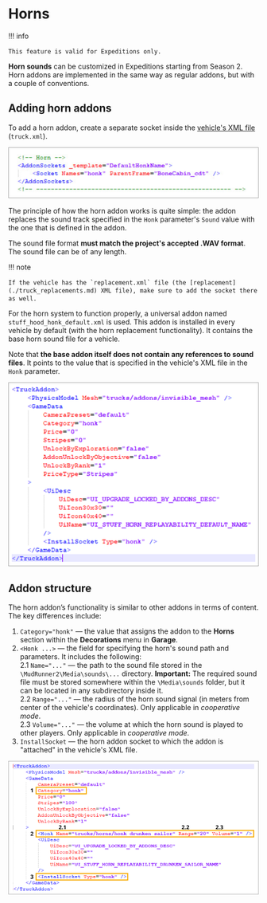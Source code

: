 # Horns

!!! info

    This feature is valid for Expeditions only.

**Horn sounds** can be customized in Expeditions starting from Season 2. Horn addons are implemented in the same way as regular addons, but with a couple of conventions.

## Adding horn addons

To add a horn addon, create a separate socket inside the [vehicle's XML file](./../additional_info_on_trucks/viewing_trucks/opening_xml_files_of_truck.md) (`truck.xml`).

![Horn socket](./media/horn_socket_1.png)

The principle of how the horn addon works is quite simple: the addon replaces the sound track specified in the `Honk` parameter's `Sound` value with the one that is defined in the addon.

The sound file format **must match the project's accepted .WAV format**. The sound file can be of any length.

!!! note

    If the vehicle has the `replacement.xml` file (the [replacement](./truck_replacements.md) XML file), make sure to add the socket there as well.

For the horn system to function properly, a universal addon named `stuff_hood_honk_default.xml` is used. This addon is installed in every vehicle by default (with the horn replacement functionality). It contains the base horn sound file for a vehicle.

Note that **the base addon itself does not contain any references to sound files**. It points to the value that is specified in the vehicle's XML file in the `Honk` parameter.

![Horn base addon](./media/horn_base_addon_1.png)

## Addon structure

The horn addon’s functionality is similar to other addons in terms of content. The key differences include:

 1. `Category="honk"` — the value that assigns the addon to the **Horns** section within the **Decorations** menu in **Garage**.  
 2. `<Honk ...>` — the field for specifying the horn's sound path and parameters. It includes the following:  
   2.1 `Name="..."` — the path to the sound file stored in the `\MudRunner2\Media\sounds\...` directory. **Important:** The required sound file must be stored somewhere within the `\Media\sounds` folder, but it can be located in any subdirectory inside it.  
   2.2 `Range="..."` — the radius of the horn sound signal (in meters from center of the vehicle's coordinates). Only applicable in *cooperative mode*.  
   2.3 `Volume="..."` — the volume at which the horn sound is played to other players. Only applicable in *cooperative mode*.
 3. `InstallSocket` — the horn addon socket to which the addon is "attached" in the vehicle's XML file.

![Horn base addon](./media/honk_addon_structure_1.png)

